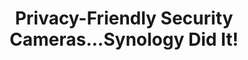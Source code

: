 ---
title: "Privacy-Friendly Security Cameras...Synology Did It!"
description: "Synology just held their event in Taiwan for 2024 releasing E2EE security cameras without a required subscription, Active Protect for enterprise customers, AI features, and more!"
datePublished: 2024-07-02
dateUpdated: 2024-07-02
linkForum: "https://discuss.techlore.tech/t/privacy-friendly-security-cameras-synology-did-it/9120"
linkYoutube: "https://www.youtube.com/watch?v=a05my9OegME"
linkPeerTube: "https://neat.tube/w/5exwnrrBZbvZmBkcDwECcR"
linkdOdysee: "https://odysee.com/@techlore:3/privacy-friendly-security:1"
tags: ["Techlore", "Report", "Event"]
---